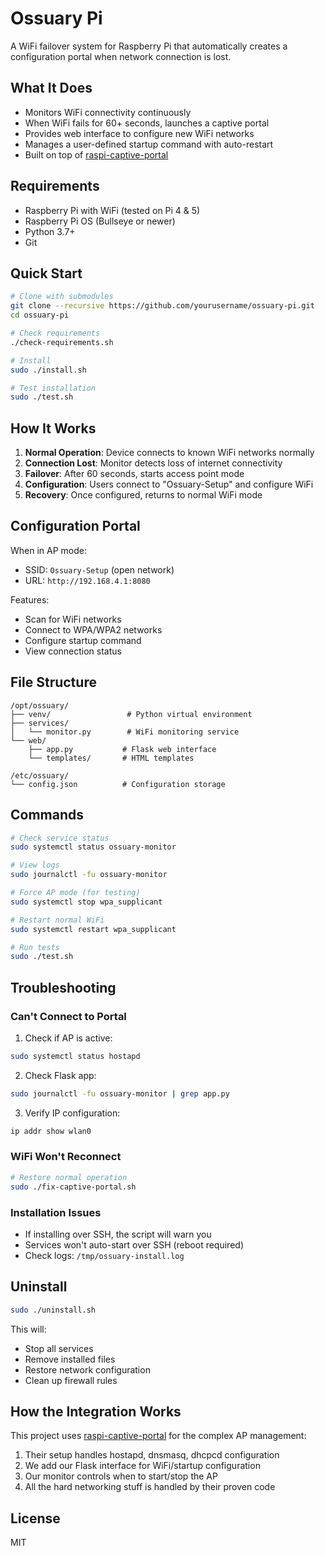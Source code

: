 # Ossuary Pi

A WiFi failover system for Raspberry Pi that automatically creates a configuration portal when network connection is lost.

## What It Does

- Monitors WiFi connectivity continuously
- When WiFi fails for 60+ seconds, launches a captive portal
- Provides web interface to configure new WiFi networks
- Manages a user-defined startup command with auto-restart
- Built on top of [raspi-captive-portal](https://github.com/Splines/raspi-captive-portal)

## Requirements

- Raspberry Pi with WiFi (tested on Pi 4 & 5)
- Raspberry Pi OS (Bullseye or newer)
- Python 3.7+
- Git

## Quick Start

```bash
# Clone with submodules
git clone --recursive https://github.com/yourusername/ossuary-pi.git
cd ossuary-pi

# Check requirements
./check-requirements.sh

# Install
sudo ./install.sh

# Test installation
sudo ./test.sh
```

## How It Works

1. **Normal Operation**: Device connects to known WiFi networks normally
2. **Connection Lost**: Monitor detects loss of internet connectivity
3. **Failover**: After 60 seconds, starts access point mode
4. **Configuration**: Users connect to "Ossuary-Setup" and configure WiFi
5. **Recovery**: Once configured, returns to normal WiFi mode

## Configuration Portal

When in AP mode:
- SSID: `Ossuary-Setup` (open network)
- URL: `http://192.168.4.1:8080`

Features:
- Scan for WiFi networks
- Connect to WPA/WPA2 networks
- Configure startup command
- View connection status

## File Structure

```
/opt/ossuary/
├── venv/                 # Python virtual environment
├── services/
│   └── monitor.py        # WiFi monitoring service
└── web/
    ├── app.py           # Flask web interface
    └── templates/       # HTML templates

/etc/ossuary/
└── config.json          # Configuration storage
```

## Commands

```bash
# Check service status
sudo systemctl status ossuary-monitor

# View logs
sudo journalctl -fu ossuary-monitor

# Force AP mode (for testing)
sudo systemctl stop wpa_supplicant

# Restart normal WiFi
sudo systemctl restart wpa_supplicant

# Run tests
sudo ./test.sh
```

## Troubleshooting

### Can't Connect to Portal

1. Check if AP is active:
```bash
sudo systemctl status hostapd
```

2. Check Flask app:
```bash
sudo journalctl -fu ossuary-monitor | grep app.py
```

3. Verify IP configuration:
```bash
ip addr show wlan0
```

### WiFi Won't Reconnect

```bash
# Restore normal operation
sudo ./fix-captive-portal.sh
```

### Installation Issues

- If installing over SSH, the script will warn you
- Services won't auto-start over SSH (reboot required)
- Check logs: `/tmp/ossuary-install.log`

## Uninstall

```bash
sudo ./uninstall.sh
```

This will:
- Stop all services
- Remove installed files
- Restore network configuration
- Clean up firewall rules

## How the Integration Works

This project uses [raspi-captive-portal](https://github.com/Splines/raspi-captive-portal) for the complex AP management:

1. Their setup handles hostapd, dnsmasq, dhcpcd configuration
2. We add our Flask interface for WiFi/startup configuration
3. Our monitor controls when to start/stop the AP
4. All the hard networking stuff is handled by their proven code

## License

MIT